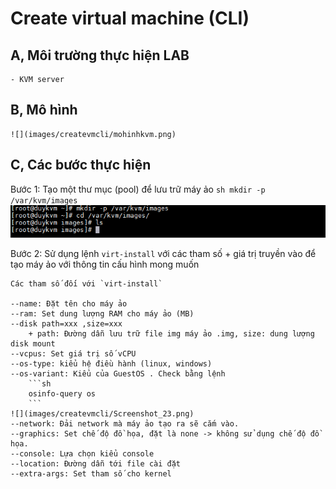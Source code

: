 # Create virtual machine (CLI)

## A, Môi trường thực hiện LAB

	- KVM server
	
## B, Mô hình

	![](images/createvmcli/mohinhkvm.png)

## C, Các bước thực hiện

Bước 1: Tạo một thư mục (pool) để lưu trữ máy ảo
	```sh
	mkdir -p /var/kvm/images
	```
	![](images/createvmcli/Screenshot_22.png)
	
Bước 2: Sử dụng lệnh `virt-install` với các tham số + giá trị truyền vào để tạo máy ảo với thông tin cấu hình mong muốn

	Các tham số đối với `virt-install`
	
	--name: Đặt tên cho máy ảo
	--ram: Set dung lượng RAM cho máy ảo (MB)
	--disk path=xxx ,size=xxx
		+ path: Đường dẫn lưu trữ file img máy ảo .img, size: dung lượng disk mount
	--vcpus: Set giá trị số vCPU
	--os-type: kiểu hệ điều hành (linux, windows)
	--os-variant: Kiểu của GuestOS . Check bằng lệnh
		```sh
		osinfo-query os
		```
	![](images/createvmcli/Screenshot_23.png)	
	--network: Đải network mà máy ảo tạo ra sẽ cắm vào.
	--graphics: Set chế độ đồ họa, đặt là none -> không sử dụng chế độ đồ họa.
	--console: Lựa chọn kiểu console
	--location: Đường dẫn tới file cài đặt
	--extra-args: Set tham số cho kernel
	
